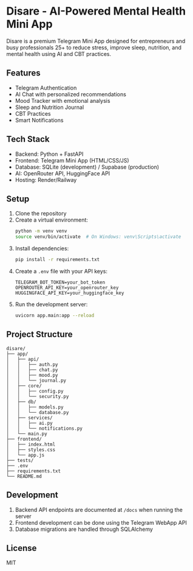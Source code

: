 # Disare - AI-Powered Mental Health Mini App

Disare is a premium Telegram Mini App designed for entrepreneurs and busy professionals 25+ to reduce stress, improve sleep, nutrition, and mental health using AI and CBT practices.

## Features

- Telegram Authentication
- AI Chat with personalized recommendations
- Mood Tracker with emotional analysis
- Sleep and Nutrition Journal
- CBT Practices
- Smart Notifications

## Tech Stack

- Backend: Python + FastAPI
- Frontend: Telegram Mini App (HTML/CSS/JS)
- Database: SQLite (development) / Supabase (production)
- AI: OpenRouter API, HuggingFace API
- Hosting: Render/Railway

## Setup

1. Clone the repository
2. Create a virtual environment:
   ```bash
   python -m venv venv
   source venv/bin/activate  # On Windows: venv\Scripts\activate
   ```
3. Install dependencies:
   ```bash
   pip install -r requirements.txt
   ```
4. Create a `.env` file with your API keys:
   ```
   TELEGRAM_BOT_TOKEN=your_bot_token
   OPENROUTER_API_KEY=your_openrouter_key
   HUGGINGFACE_API_KEY=your_huggingface_key
   ```
5. Run the development server:
   ```bash
   uvicorn app.main:app --reload
   ```

## Project Structure

```
disare/
├── app/
│   ├── api/
│   │   ├── auth.py
│   │   ├── chat.py
│   │   ├── mood.py
│   │   └── journal.py
│   ├── core/
│   │   ├── config.py
│   │   └── security.py
│   ├── db/
│   │   ├── models.py
│   │   └── database.py
│   ├── services/
│   │   ├── ai.py
│   │   └── notifications.py
│   └── main.py
├── frontend/
│   ├── index.html
│   ├── styles.css
│   └── app.js
├── tests/
├── .env
├── requirements.txt
└── README.md
```

## Development

1. Backend API endpoints are documented at `/docs` when running the server
2. Frontend development can be done using the Telegram WebApp API
3. Database migrations are handled through SQLAlchemy

## License

MIT 